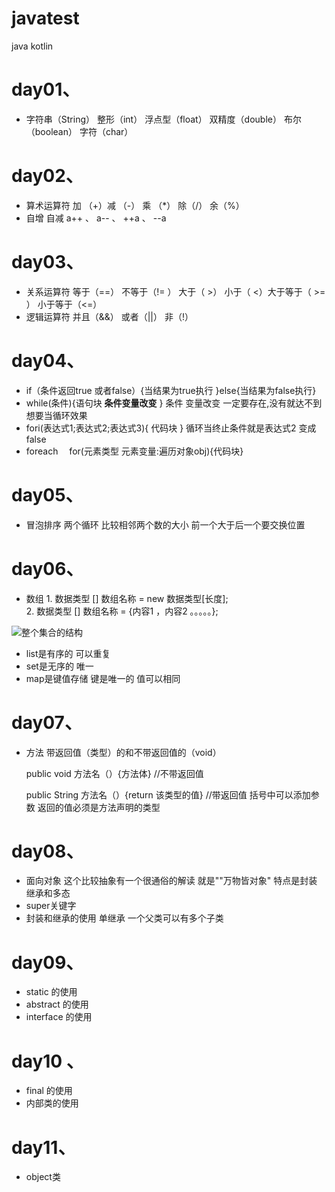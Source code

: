 # javatest
java kotlin  

# day01、

  - 字符串（String） 整形（int） 浮点型（float） 双精度（double） 布尔（boolean） 字符（char）

# day02、
 
  - 算术运算符   加 （+）减 （-） 乘 （*） 除（/） 余（%）
  - 自增 自减   a++ 、 a-- 、  ++a 、 --a
  
# day03、

  - 关系运算符  等于（==）   不等于（!= ） 大于（ >） 小于（ <）大于等于（ >= ） 小于等于（<=）
  - 逻辑运算符  并且（&&）  或者（||）  非（!）
  
# day04、
  - if（条件返回true 或者false）{当结果为true执行 }else{当结果为false执行}
  -  while(条件){语句块  **条件变量改变** }   条件 变量改变 一定要存在,没有就达不到想要当循环效果
  -  fori(表达式1;表达式2;表达式3){ 代码块 }  循环当终止条件就是表达式2 变成false 
  -  foreach 　for(元素类型 元素变量:遍历对象obj){代码块}

# day05、
  - 冒泡排序  两个循环 比较相邻两个数的大小  前一个大于后一个要交换位置
  
# day06、

  - 数组    1.  数据类型 [] 数组名称 = new 数据类型[长度];   
           2.   数据类型 [] 数组名称 = {内容1 ，内容2 。。。。。};


  ![](../20180612094225630.jpeg)整个集合的结构
  
  - list是有序的  可以重复 
  - set是无序的  唯一
  - map是键值存储 键是唯一的  值可以相同
 
# day07、
  - 方法 带返回值（类型）的和不带返回值的（void）   
  
 
    public void 方法名（）{方法体} //不带返回值
  
    public String 方法名（）{return 该类型的值} //带返回值  括号中可以添加参数 返回的值必须是方法声明的类型
    
    
# day08、
  - 面向对象 这个比较抽象有一个很通俗的解读 就是""万物皆对象"   特点是封装 继承和多态 
  - super关键字
  - 封装和继承的使用  单继承 一个父类可以有多个子类
  
  
# day09、
  - static 的使用
  - abstract 的使用  
  - interface 的使用
  
# day10 、
  - final 的使用
  - 内部类的使用 
  
# day11、
  - object类  
    
